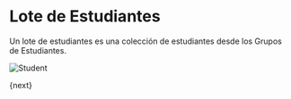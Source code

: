 <!-- add-breadcrumbs -->
# Lote de Estudiantes


Un lote de estudiantes es una colección de estudiantes desde los Grupos de Estudiantes.

<img class="screenshot" alt="Student" src="/docs/assets/img/education/student/student-batch.png">

{next}
